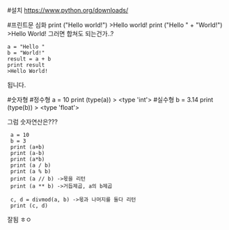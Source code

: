 #설치
https://www.python.org/downloads/ 

#프린트문 심화
    print ("Hello world!")
    >Hello world!
    print ("Hello " + "World!")
    >Hello World!
그러면 합쳐도 되는건가..?

    a = "Hello "
    b = "World!"
    result = a + b
    print result
    >Hello World!
됩니다.

#숫자형
    #정수형
    a = 10
    print (type(a))
    > <type 'int'>
	 #실수형
	 b = 3.14
	 print (type(b))
	 > <type 'float'>
	 
그럼 숫자연산은???

	 a = 10
	 b = 3
	 print (a+b)
	 print (a-b)
	 print (a*b)
	 print (a / b)
	 print (a % b)
	 print (a // b) ->몫을 리턴
	 print (a ** b) ->거듭제곱, a의 b제곱
	 
	 c, d = divmod(a, b) ->몫과 나머지를 둘다 리턴
	 print (c, d)
	 
잘됨 ㅎㅇ

    
